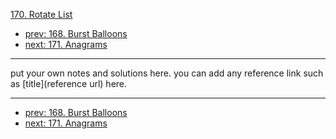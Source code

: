 [170. Rotate List](http://www.lintcode.com/problem/rotate-list)

- [prev: 168. Burst Balloons](168-burst-balloons.md)
- [next: 171. Anagrams](171-anagrams.md)

---

put your own notes and solutions here.
you can add any reference link such as [title](reference url) here.

---

- [prev: 168. Burst Balloons](168-burst-balloons.md)
- [next: 171. Anagrams](171-anagrams.md)
